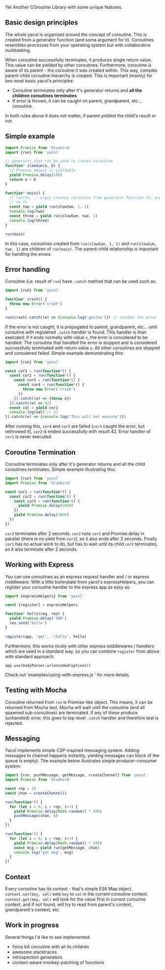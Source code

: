 Yet Another COroutine Library with some unique features.

## Basic design principles

The whole yacol is organized around the concept of coroutine. This is created from a generator
function (and some argument for it). Coroutines resembles processes from your operating system but with
collaborative multitasking.

When coroutine successfully terminates, it produces single return value. This value can be yielded
by other coroutines. Furthermore, coroutine is aware of its parent - the coroutine it was created
within. This way, complex parent-child coroutine hierarchy is created. This is important (mainly)
for two most basic yacol's principles:

- Coroutine terminates only after it's generator returns and **all the children coroutines
  terminates**
- If error is thrown, it can be caught on parent, grandparent, etc..,  coroutine.

In both rules above it does not matter, if parent yielded the child's result or not.

## Simple example

```javascript
import Promise from 'bluebird'
import {run} from 'yacol'

// generator that can be used to create coroutine
function* slowSum(a, b) {
  // Promise object is yieldable
  yield Promise.delay(100)
  return a + b
}

function* main() {
  // run(fn, ...args) creates coroutine from generator function fn; args are passed as an arguments
  // to fn
  const two = yield run(slowSum, 1, 1)
  console.log(two)
  const three = yield run(slowSum, two, 1)
  console.log(three)
}

run(main)
```

In this case, coroutines created from `run(slowSum, 1, 1)` and `run(slowSum, two, 1)` are children
of `run(main)`. The parent-child relationship is important for handling the errors.

## Error handling

Coroutine (i.e. result of `run`) have `.catch` method that can be used such as:

```javascript
import {run} from 'yacol'

function* crash() {
  throw new Error('crash')
}

run(crash).catch((e) => {console.log('gotcha')}) // catches the error

```

If the error is not caught, it is propagated to parent, grandparent, etc... until coroutine with
registered `.catch` handler is found. This handler is than executed; if it ends normally with value
`x`, the error is considered to be handled. The coroutine that handled the error is stopped and is
considered successfully terminated with return value `x`. All other coroutines are stopped and
considered failed. Simple example demonstrating this:

```javascript
import {run} from 'yacol'

const cor1 = run(function*() {
  const cor2 = run(function*() {
    const cor3 = run(function*() {
      const cor4 = run(function*() {
        throw new Error('crash')
      })
    }).catch((e) => {throw e})
  }).catch((e) => 42)
  const val = yield cor2
  console.log(val) // 42
}).catch((e) => {console.log('This will not execute')})
```
After running this, `cor4` and `cor3` are failed (`cor3` caught the error, but rethrowed it), `cor2`
is ended successfully with result 42. Error handler of `cor1` is never executed.

## Coroutine Termination
Coroutine terminates only after it's generator returns and all the child coroutines terminates.
Simple example illustrating this:

```javascript
import {run} from 'yacol'
import Promise from 'bluebird'

const cor1 = run(function*() {
  const cor2 = run(function*() {
    const cor3 = run(function*() {
      yield Promise.delay(2000)
    })
    yield Promise.delay(1000)
  })
})
```
`cor3` terminates after 2 seconds. `cor2` runs `cor3` and Promise.delay in parallel (there is no
yield from `cor2`), so it also ends after 2 seconds. Finally `cor1` has no actual work to do, but
has to wait until its child `cor2` terminates, so it also terminate after 2 seconds.

## Working with Express
You can use coroutines as an express request handler and / or express middleware. With a little
boilerplate from yacol's expressHelpers, you can register your corouitne handler to the express app
as easy as:

```javascript
import {expressHelpers} from 'yacol'

const {register} = expressHelpers

function* hello(req, res) {
  yield Promise.delay('500')
  res.send('hello')
}

register(app, 'get', '/hello', hello)
```

Furthermore, this works nicely with other express middlewares / handlers which are used in a standard way, so you can combine `register` from above with standard approach:

```
app.use(bodyParser.urlencoded(options))
```

Check out 'examples/using-with-express.js ' for more details.

## Testing with Mocha
Coroutine returned from `run` is Promise-like object. This means, it can be returned from Mocha
test, Mocha will wait until the coroutine (and all spawned sub-coroutines) are terminated. If any of
these produce (unhandled) error, this goes to top-level `.catch` handler and therefore test is rejected.

## Messaging
Yacol implements simple CSP-inspired messaging system. Adding messages to channel happens instantly,
yielding messages can block (if the queue is empty). The example below illustrates simple
producer-consumer system:

```javascript
import {run, pushMessage, getMessage, createChannel} from 'yacol'
import Promise from 'bluebird'

const rep = 10
const chan = createChannel()

run(function*() {
  for (let i = 0; i < rep; i++) {
    yield Promise.delay(Math.random() * 500)
    pushMessage(chan, i)
  }
})

run(function*() {
  for (let i = 0; i < rep; i++) {
    yield Promise.delay(Math.random() * 500)
    const msg = yield run(getMessage, chan)
    console.log('got msg', msg)
  }
})

```

## Context
Every coroutine has its context - that's simple ES6 Map object.
`context.set(key, val)` sets `key` to `val` in the current coroutine context.
`context.get(key, val)` will look for the value first in current coroutine context, and if not
found, will try to read from parent's context, grandparent's context, etc.

## Work in progress
Several things I'd like to see implemented:
- force kill coroutine with all its children
- awesome stacktraces
- introspection generators
- context-aware monkey-patching of functions
